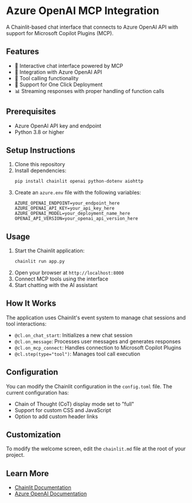 # Azure OpenAI MCP Integration

A Chainlit-based chat interface that connects to Azure OpenAI API with support for Microsoft Copilot Plugins (MCP).

## Features
- 🤖 Interactive chat interface powered by MCP
- 🔌 Integration with Azure OpenAI API
- 🔧 Tool calling functionality
- 🧩 Support for One Click Deployment
- 📊 Streaming responses with proper handling of function calls

## Prerequisites
- Azure OpenAI API key and endpoint
- Python 3.8 or higher

## Setup Instructions

1. Clone this repository
2. Install dependencies:
   ```bash
   pip install chainlit openai python-dotenv aiohttp
   ```
3. Create an `azure.env` file with the following variables:
   ```env
   AZURE_OPENAI_ENDPOINT=your_endpoint_here
   AZURE_OPENAI_API_KEY=your_api_key_here
   AZURE_OPENAI_MODEL=your_deployment_name_here
   OPENAI_API_VERSION=your_openai_api_version_here
   ```

## Usage

1. Start the Chainlit application:
   ```bash
   chainlit run app.py
   ```
2. Open your browser at `http://localhost:8000`
3. Connect MCP tools using the interface
4. Start chatting with the AI assistant

## How It Works

The application uses Chainlit's event system to manage chat sessions and tool interactions:

- `@cl.on_chat_start`: Initializes a new chat session
- `@cl.on_message`: Processes user messages and generates responses
- `@cl.on_mcp_connect`: Handles connection to Microsoft Copilot Plugins
- `@cl.step(type="tool")`: Manages tool call execution

## Configuration

You can modify the Chainlit configuration in the `config.toml` file. The current configuration has:

- Chain of Thought (CoT) display mode set to "full"
- Support for custom CSS and JavaScript
- Option to add custom header links

## Customization

To modify the welcome screen, edit the `chainlit.md` file at the root of your project.

## Learn More

- [Chainlit Documentation](https://docs.chainlit.io)
- [Azure OpenAI Documentation](https://learn.microsoft.com/azure/cognitive-services/openai/)
